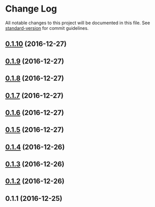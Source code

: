 # Change Log

All notable changes to this project will be documented in this file. See [standard-version](https://github.com/conventional-changelog/standard-version) for commit guidelines.

<a name="0.1.10"></a>
## [0.1.10](https://github.com/webrary/jSelection/compare/v0.1.2...v0.1.10) (2016-12-27)



<a name="0.1.9"></a>
## [0.1.9](https://github.com/webrary/jSelection/compare/v0.1.2...v0.1.9) (2016-12-27)



<a name="0.1.8"></a>
## [0.1.8](https://github.com/webrary/jSelection/compare/v0.1.2...v0.1.8) (2016-12-27)



<a name="0.1.7"></a>
## [0.1.7](https://github.com/webrary/jSelection/compare/v0.1.2...v0.1.7) (2016-12-27)



<a name="0.1.6"></a>
## [0.1.6](https://github.com/webrary/jSelection/compare/v0.1.2...v0.1.6) (2016-12-27)



<a name="0.1.5"></a>
## [0.1.5](https://github.com/webrary/jSelection/compare/v0.1.2...v0.1.5) (2016-12-27)



<a name="0.1.4"></a>
## [0.1.4](https://github.com/webrary/jSelection/compare/v0.1.3...v0.1.4) (2016-12-26)



<a name="0.1.3"></a>
## [0.1.3](https://github.com/webrary/jSelection/compare/v0.1.2...v0.1.3) (2016-12-26)



<a name="0.1.2"></a>
## [0.1.2](https://github.com/webrary/jSelection/compare/v0.1.1...v0.1.2) (2016-12-26)



<a name="0.1.1"></a>
## 0.1.1 (2016-12-25)

